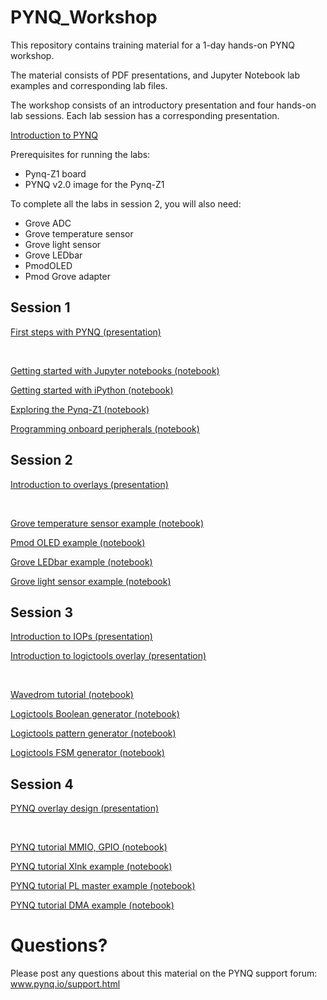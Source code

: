 # PYNQ_Workshop

This repository contains training material for a 1-day hands-on PYNQ workshop. 

The material consists of PDF presentations, and Jupyter Notebook lab examples and corresponding lab files. 

The workshop consists of an introductory presentation and four hands-on lab sessions. Each lab session has a corresponding presentation. 

<a href="01_PYNQ_Workshop_introduction.pdf">Introduction to PYNQ<a/>

Prerequisites for running the labs:

* Pynq-Z1 board
* PYNQ v2.0 image for the Pynq-Z1

To complete all the labs in session 2, you will also need:

* Grove ADC
* Grove temperature sensor
* Grove light sensor
* Grove LEDbar
* PmodOLED
* Pmod Grove adapter


## Session 1

<a href="Session_1/PYNQ_Workshop_First_steps.pdf">First steps with PYNQ (presentation)<a/>

<br>

<a href="Session_1/1_getting_started_with_Jupyter_Notebooks.ipynb">Getting started with Jupyter notebooks (notebook)</a>

<a href="Session_1/2_getting_started_with_IPython.ipynb">Getting started with iPython (notebook)</a>

<a href="Session_1/3_Exploring_PYNQ-Z1.ipynb">Exploring the Pynq-Z1 (notebook)</a>

<a href="Session_1/4_Programming_onboard_peripherals.ipynb">Programming onboard peripherals (notebook)</a>

## Session 2

<a href="Session_2/PYNQ_Workshop_Introduction_To_Overlays.pdf">Introduction to overlays (presentation)<a/>

<br>


<a href="Session_2/1_pmod_grove_tmp.ipynb">Grove temperature sensor example (notebook)</a>

<a href="Session_2/2_pmod_oled_example.ipynb">Pmod OLED example (notebook)</a>

<a href="Session_2/3_pmod_grove_ledbar.ipynb">Grove LEDbar example (notebook)</a>

<a href="Session_2/4_pmod_grove_light.ipynb">Grove light sensor example (notebook)</a>

## Session 3

<a href="Session_3/PYNQ_Workshop_IOPs.pdf">Introduction to IOPs (presentation)<a/>

<a href="Session_3/PYNQ_Workshop_logictools.pdf">Introduction to logictools overlay (presentation)<a/>

<br>

<a href="Session_3/1_wavedrom_tutorial.ipynb">Wavedrom tutorial (notebook)</a>

<a href="Session_3/2_boolean_generator.ipynb">Logictools Boolean generator (notebook)</a>

<a href="Session_3/3_pattern_generator.ipynb">Logictools pattern generator (notebook)</a>

<a href="Session_3/4_fsm_generator.ipynb">Logictools FSM generator (notebook)</a>

## Session 4

<a href="Session_4/PYNQ_Workshop_overlay_design_methodology.pdf">PYNQ overlay design (presentation)<a/>

<br>


<a href="Session_4/1_pynqtutorial_gpio_mmio.ipynb">PYNQ tutorial MMIO, GPIO (notebook)</a>

<a href="Session_4/2_basic_xlnk_example.ipynb">PYNQ tutorial Xlnk example (notebook)</a>

<a href="Session_4/3_xlnk_with_pl_master_example.ipynb">PYNQ tutorial PL master example (notebook)</a>

<a href="Session_4/4_pynqtutorial_dma.ipynb">PYNQ tutorial DMA example (notebook)</a>

# Questions?

Please post any questions about this material on the PYNQ support forum: www.pynq.io/support.html